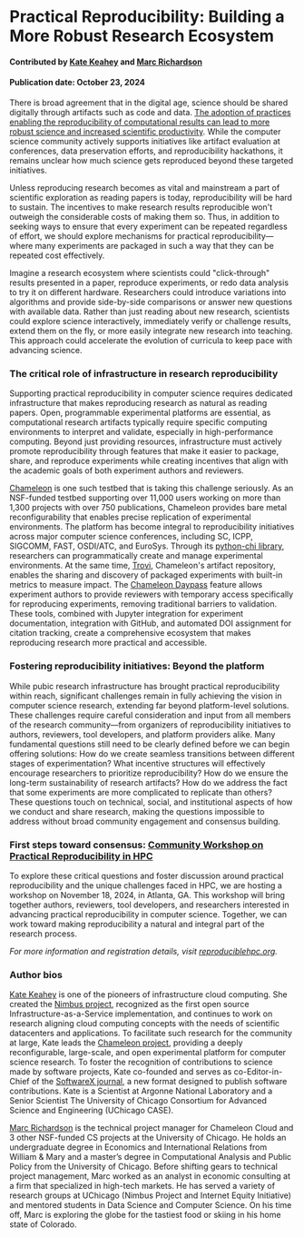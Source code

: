 # Practical Reproducibility: Building a More Robust Research Ecosystem

#### Contributed by [Kate Keahey](https://github.com/keahey) and [Marc Richardson](https://github.com/marcwitasee)

#### Publication date: October 23, 2024

There is broad agreement that in the digital age, science should be shared digitally through artifacts such as code and data. [The adoption of practices enabling the reproducibility of computational results can lead to more robust science and increased scientific productivity](https://wordpress.cels.anl.gov/nimbusproject/wp-content/uploads/sites/116/2023/08/Reproducibility_On_Chameleon-3.pdf). While the computer science community actively supports initiatives like artifact evaluation at conferences, data preservation efforts, and reproducibility hackathons, it remains unclear how much science gets reproduced beyond these targeted initiatives.

Unless reproducing research becomes as vital and mainstream a part of scientific exploration as reading papers is today, reproducibility will be hard to sustain. The incentives to make research results reproducible won't outweigh the considerable costs of making them so. Thus, in addition to seeking ways to ensure that every experiment can be repeated regardless of effort, we should explore mechanisms for practical reproducibility—where many experiments are packaged in such a way that they can be repeated cost effectively.

Imagine a research ecosystem where scientists could "click-through" results presented in a paper, reproduce experiments, or redo data analysis to try it on different hardware. Researchers could introduce variations into algorithms and provide side-by-side comparisons or answer new questions with available data. Rather than just reading about new research, scientists could explore science interactively, immediately verify or challenge results, extend them on the fly, or more easily integrate new research into teaching. This approach could accelerate the evolution of curricula to keep pace with advancing science.

### The critical role of infrastructure in research reproducibility

Supporting practical reproducibility in computer science requires dedicated infrastructure that makes reproducing research as natural as reading papers. Open, programmable experimental platforms are essential, as computational research artifacts typically require specific computing environments to interpret and validate, especially in high-performance computing. Beyond just providing resources, infrastructure must actively promote reproducibility through features that make it easier to package, share, and reproduce experiments while creating incentives that align with the academic goals of both experiment authors and reviewers.

[Chameleon](https://chameleoncloud.org) is one such testbed that is taking this challenge seriously. As an NSF-funded testbed supporting over 11,000 users working on more than 1,300 projects with over 750 publications, Chameleon provides bare metal reconfigurability that enables precise replication of experimental environments. The platform has become integral to reproducibility initiatives across major computer science conferences, including SC, ICPP, SIGCOMM, FAST, OSDI/ATC, and EuroSys. Through its [python-chi library](https://python-chi.readthedocs.io/), researchers can programmatically create and manage experimental environments. At the same time, [Trovi](https://trovi.chameleoncloud.org/dashboard/), Chameleon's artifact repository, enables the sharing and discovery of packaged experiments with built-in metrics to measure impact. The [Chameleon Daypass](https://chameleoncloud.readthedocs.io/en/latest/technical/daypass.html) feature allows experiment authors to provide reviewers with temporary access specifically for reproducing experiments, removing traditional barriers to validation. These tools, combined with Jupyter integration for experiment documentation, integration with GitHub, and automated DOI assignment for citation tracking, create a comprehensive ecosystem that makes reproducing research more practical and accessible.

### Fostering reproducibility initiatives: Beyond the platform

While pubic research infrastructure has brought practical reproducibility within reach, significant challenges remain in fully achieving the vision in computer science research, extending far beyond platform-level solutions. These challenges require careful consideration and input from all members of the research community—from organizers of reproducibility initiatives to authors, reviewers, tool developers, and platform providers alike. Many fundamental questions still need to be clearly defined before we can begin offering solutions: How do we create seamless transitions between different stages of experimentation? What incentive structures will effectively encourage researchers to prioritize reproducibility? How do we ensure the long-term sustainability of research artifacts? How do we address the fact that some experiments are more complicated to replicate than others? These questions touch on technical, social, and institutional aspects of how we conduct and share research, making the questions impossible to address without broad community engagement and consensus building.

### First steps toward consensus: [Community Workshop on Practical Reproducibility in HPC](https://reproduciblehpc.org)

To explore these critical questions and foster discussion around practical reproducibility and the unique challenges faced in HPC, we are hosting a workshop on November 18, 2024, in Atlanta, GA. This workshop will bring together authors, reviewers, tool developers, and researchers interested in advancing practical reproducibility in computer science. Together, we can work toward making reproducibility a natural and integral part of the research process.

*For more information and registration details, visit [reproduciblehpc.org](https://reproduciblehpc.org).*

### Author bios

[Kate Keahey](https://cs.uchicago.edu/people/kate-keahey) is one of the pioneers of infrastructure cloud computing. She created the [Nimbus project](http://www.nimbusproject.org/), recognized as the first open source Infrastructure-as-a-Service implementation, and continues to work on research aligning cloud computing concepts with the needs of scientific datacenters and applications. To facilitate such research for the community at large, Kate leads the [Chameleon project](http://www.chameleoncloud.org/), providing a deeply reconfigurable, large-scale, and open experimental platform for computer science research. To foster the recognition of contributions to science made by software projects, Kate co-founded and serves as co-Editor-in-Chief of the [SoftwareX journal](http://www.journals.elsevier.com/softwarex/), a new format designed to publish software contributions. Kate is a Scientist at Argonne National Laboratory and a Senior Scientist The University of Chicago Consortium for Advanced Science and Engineering (UChicago CASE).

[Marc Richardson](https://www.linkedin.com/in/marcwitasee) is the technical project manager for Chameleon Cloud and 3 other NSF-funded CS projects at the University of Chicago. He holds an undergraduate degree in Economics and International Relations from William & Mary and a master’s degree in Computational Analysis and Public Policy from the University of Chicago. Before shifting gears to technical project management, Marc worked as an analyst in economic consulting at a firm that specialized in high-tech markets. He has served a variety of research groups at UChicago (Nimbus Project and Internet Equity Initiative) and mentored students in Data Science and Computer Science. On his time off, Marc is exploring the globe for the tastiest food or skiing in his home state of Colorado.


<!---
Publish: yes
Track: community
Topics: conferences and workshops, reproducibility
--->
